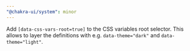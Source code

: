 ```yaml
---
"@chakra-ui/system": minor
---
```


Add `[data-css-vars-root=true]` to the CSS variables root selector. This allows
to layer the definitions with e.g. `data-theme="dark"` and `data-theme="light"`.
